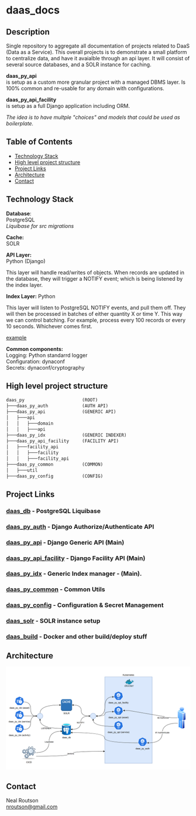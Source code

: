 # daas_docs

## Description

Single repository  to aggregate all documentation of projects related to DaaS (Data as a Service).  This overall projects is to demonstrate a small platform to centralize data, and have it avaialble through an api layer.  It will consist of several source databases, and a SOLR instance for caching.

__daas_py_api__   
is setup as a custom more granular project with a managed DBMS layer.  Is 100% common and re-usable for any domain with configurations.

__daas_py_api_facility__   
is setup as a full Django application including ORM.  

_The idea is to have multple "choices" and models that could be used as boilerplate._

## Table of Contents

- [Technology Stack](#technology-stack)
- [High level project structure](#high-level-project-structure)
- [Project Links](#project-links)
- [Architecture](#architecture)
- [Contact](#contact)

## Technology Stack
__Database__:  
PostgreSQL  
_Liquibase for src migrations_  

__Cache:__  
SOLR

__API Layer:__  
Python (Django)

This layer will handle read/writes of objects.  When records are updated in the database, they will trigger a NOTIFY event; which is being listened by the index layer.

__Index Layer:__ 
Python

This layer will listen to PostgreSQL NOTIFY events, and pull them off.  They will then be processed in batches of either quantity X or time Y.  This way we can control batching.  For example, process every 100 records or every 10 seconds.  Whichever comes first.

[example](https://github.com/nealrout/daas_py_idx/blob/develop/main.py)


__Common components:__  
Logging: Python standarrd logger  
Configuration:  dynaconf  
Secrets: dynaconf/cryptography

## High level project structure

    daas_py                      (ROOT)
    ├───daas_py_auth             (AUTH API)
    ├───daas_py_api              (GENERIC API)
    │   ├───api         
    │   │   ├───domain         
    │   │   ├───api      
    ├───daas_py_idx              (GENERIC INDEXER)
    ├───daas_py_api_facility     (FACILITY API)
    │   ├───facility_api         
    │   │   ├───facility         
    │   │   ├───facility_api      
    ├───daas_py_common           (COMMON)
    │   ├───util                 
    ├───daas_py_config           (CONFIG)

## Project Links
### [daas_db](https://github.com/nealrout/daas_db) - PostgreSQL Liquibase

### [daas_py_auth](https://github.com/nealrout/daas_py_auth) - Django Authorize/Authenticate API

### [daas_py_api](https://github.com/nealrout/daas_py_api) - Django Generic API (Main)

### [daas_py_api_facility](https://github.com/nealrout/daas_py_api_facility) - Django Facility API (Main)

### [daas_py_idx](https://github.com/nealrout/daas_py_idx) - Generic Index manager - (Main).

### [daas_py_common](https://github.com/nealrout/daas_py_common) - Common Utils

### [daas_py_config](https://github.com/nealrout/daas_py_config) - Configuration & Secret Management

### [daas_solr](https://github.com/nealrout/daas_solr) - SOLR instance setup

### [daas_build](https://github.com/nealrout/daas_build) - Docker and other build/deploy stuff

## Architecture
![My Project Logo](daas_arch_high.png)

## Contact
Neal Routson  
nroutson@gmail.com
